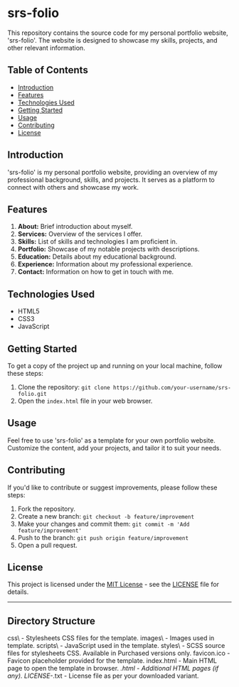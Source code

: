 # srs-folio

This repository contains the source code for my personal portfolio website, 'srs-folio'. The website is designed to showcase my skills, projects, and other relevant information.

## Table of Contents
- [Introduction](#introduction)
- [Features](#features)
- [Technologies Used](#technologies-used)
- [Getting Started](#getting-started)
- [Usage](#usage)
- [Contributing](#contributing)
- [License](#license)

## Introduction

'srs-folio' is my personal portfolio website, providing an overview of my professional background, skills, and projects. It serves as a platform to connect with others and showcase my work.

## Features

1. **About:** Brief introduction about myself.
2. **Services:** Overview of the services I offer.
3. **Skills:** List of skills and technologies I am proficient in.
4. **Portfolio:** Showcase of my notable projects with descriptions.
5. **Education:** Details about my educational background.
6. **Experience:** Information about my professional experience.
7. **Contact:** Information on how to get in touch with me.

## Technologies Used

- HTML5
- CSS3
- JavaScript

## Getting Started

To get a copy of the project up and running on your local machine, follow these steps:

1. Clone the repository: `git clone https://github.com/your-username/srs-folio.git`
2. Open the `index.html` file in your web browser.

## Usage

Feel free to use 'srs-folio' as a template for your own portfolio website. Customize the content, add your projects, and tailor it to suit your needs.

## Contributing

If you'd like to contribute or suggest improvements, please follow these steps:

1. Fork the repository.
2. Create a new branch: `git checkout -b feature/improvement`
3. Make your changes and commit them: `git commit -m 'Add feature/improvement'`
4. Push to the branch: `git push origin feature/improvement`
5. Open a pull request.

## License

This project is licensed under the [MIT License](LICENSE) - see the [LICENSE](LICENSE) file for details.

---

Directory Structure
-------------------
css\              - Stylesheets CSS files for the template.
images\           - Images used in template.
scripts\          - JavaScript used in the template.
styles\           - SCSS source files for stylesheets CSS. Available in Purchased versions only.
favicon.ico       - Favicon placeholder provided for the template.
index.html        - Main HTML page to open the template in browser.
*.html            - Additional HTML pages (if any).
LICENSE-*.txt     - License file as per your downloaded variant.



